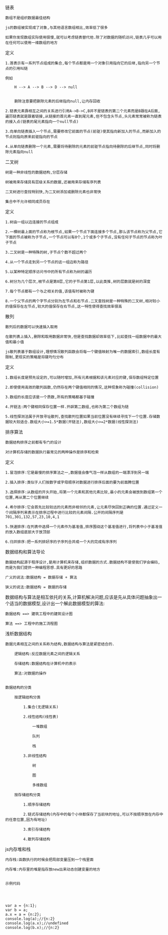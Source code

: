 链表

    数组不是组织数据最佳结构

    js的数组被实现成了对象,与其他语言数组相比,效率低了很多

    如果你发现数组实际使用很慢,就可以考虑链表替代他.除了对数据的随机访问,链表几乎可以用在任何可以使用一维数组的地方


定义

    1.莲表示有一系列节点组成的集合,每个节点都是用一个对象引用指向它的后继,指向另一个节点的引用叫链

    例如

        H --> A --> B --> D --> null

        
        删除注意要把删除元素的后继指向null,让内存回收

    2.链表元素靠相互之间的关系进行引用A->B->C,B并不是链表的第二个元素而是B跟在A后面,遍历链表就是跟着链接,从链接的首元素一直到尾元素,但不包含头节点,头元素常常被称为链表的接入点(链表的尾元素指向一个null节点)

    3.向单向链表插入一个节点,需要修改它前面的节点(前驱)使其指向新加入的节点,而新加入的节点则指向原来前驱指向的节点

    4.从单向链表删除一个元素,需要将待删除的元素的前驱节点指向待删除的后继节点,同时将删除元素指向null



二叉树

    树是一种非线性的数据结构,分层存储

    树被用来存储具有层级关系的数据,还被用来存储有序列表

    二叉树进行查找特别快,为二叉树添加或删除元素也非常快

    集合中不允许相同成员存在

定义

    1.树由一组以边连接的节点组成

    2.一棵树最上面的节点称为根节点,如果一个节点下面连接多个节点,那么该节点称为父节点,它下面的节点被称为子节点,一个节点可以有0个,1个或多个子节点,没有任何子节点的节点称为叶子节点

    3.二叉树是一种特殊的树,子节点个数不超过两个

    4.从一个节点走到另一个节点的这一组边称为路径

    5.以某种特定顺序访问书中的所有节点称为树的遍历

    6.树分为几个层次,根节点是第0层,它的子节点第1层,以此类推,树的层数就是树的深度

    7.每个节点都有一个与之相关的值,该值有时被称为键

    8.一个父节点的两个字节点分别为左节点和右节点.二叉查找树是一种特殊的二叉树,相对较小的值保存在左节点,较大的值保存在右节点,这一特性使得查找效率很高


散列

    散列后的数据可以快速插入取用

    在散列表上插入,删除和取用数据非常快,但是查找数据却效率低下,比如查找一组数据中的最大值和最小值

    js散列表基于数组设计,理想情况散列函数会将每一个键值映射为唯一的数据索引,数组长度有限制,更现实的策略是将键均匀分布

定义

    1.数组长度是预先设定的,可以随时增加,所有元素根据和该元素对应的键,保存数组特定位置

    2.即使使用高效的散列函数,仍然存在两个键值相同的情况,这种现象称为碰撞(collision)

    3.数组的长度应该是一个质数,所有的策略都基于碰撞

    4.开链法:两个键相同保存位置一样.开辟第二数组,也称为第二个数组为链

    5.线性探测法属于开放寻址散列,查找散列位置如果当前位置没有继续寻找下一个位置.存储数据较大较适合.数组大小>=1.5*数据(开链法),数组大小>=2*数据(线性探测法)


排序算法

    数据结构排序之前都有专门的设计

    对计算机存储的数据执行最常见的两种操作是排序和检索

定义

    1.冒泡排序:它是最慢的排序算法之一,数据值会像气泡一样从数组的一端漂浮到另一端

    2.插入排序:类似于人们按数字或字母顺序对数据进行排序后面的要为前面腾位置

    3.选择排序:从数组的开头开始,将第一个元素和其他元素比较,最小的元素会被放到数组第一个位置,再从第二个位置继续

    4.希尔排序:它会首先比较较远的元素而非相邻的元素,让元素尽快回到正确的位置.通过定义一个间隔序列来表示在排序过程中进行比较的元素间隔.公开的间隔序列是701,301,132,57,23,10,4,1

    5.快速排序:在列表中选择一个元素作为基准值,排序围绕这个基准值进行,将列表中小于基准值的放入数组底部大于放顶部

    6.归并排序:把一系列排好序的子序列合并成一个大的完成有序序列

    

数据结构和算法导论

    数据结构起源于程序设计,是用计算机来存储,组织数据的方式.数据结构不是使我们学会编码,而是为我们提供一种编程思想.具有更好的思路

    广义的说法:数据结构 = 数据存储 + 算法

    狭义的说法:数据结构 = 数据的存储

数据结构与算法是相互依托的关系,计算机解决问题,应该是先从具体问题抽象出一个适当的数据模型,设计出一个解此数据模型的算法:

    数据结构 ==> 建筑工程中的建筑设计图

    算法 ==> 工程中的施工流程图

浅析数据结构

    数据元素相互之间的关系称为结构,数据结构与算法是紧密结合的.
    
        逻辑结构:反应数据元素之间的逻辑关系

        存储结构:数据结构在计算机中的表示

        算法:对数据的操作


    数据结构的分类

        按逻辑结构分类

            1.集合(无逻辑关系)

            2.线性结构(线性表)

                一堆数组

                队列

                栈
            
            3.非线性结构

                树

                图

                多维数组

        按存储结构分类

            1.顺序存储结构

            2.链式存储结构(内存中的每个小块都保存了当前块的地址,可以不按顺序放在内存中的任意位置,因为有地址)

            3.索引存储结构

            4.散列存储结构


js内存堆和栈

    内存栈:函数执行的时候会把局部变量压到一个栈里面

    内存堆:内存里的堆是指存放new出来动态创建变量的地方


    示例代码

        

            
    var a = {n:1};
    var b = a;
    a.x = a = {n:2};
    console.log(a);//{n:2}
    console.log(a.x);//undefined
    console.log(b.x);//{n:2}


